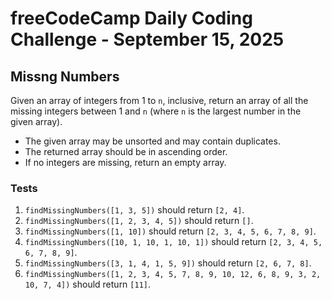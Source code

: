# freeCodeCamp Daily Coding Challenge - September 15, 2025

## Missng Numbers

Given an array of integers from 1 to `n`, inclusive, return an array of all the missing integers between 1 and `n` (where `n` is the largest number in the given array).

* The given array may be unsorted and may contain duplicates.
* The returned array should be in ascending order.
* If no integers are missing, return an empty array.

### Tests

1. `findMissingNumbers([1, 3, 5])` should return `[2, 4]`.
2. `findMissingNumbers([1, 2, 3, 4, 5])` should return `[]`.
3. `findMissingNumbers([1, 10])` should return `[2, 3, 4, 5, 6, 7, 8, 9]`.
4. `findMissingNumbers([10, 1, 10, 1, 10, 1])` should return `[2, 3, 4, 5, 6, 7, 8, 9]`.
5. `findMissingNumbers([3, 1, 4, 1, 5, 9])` should return `[2, 6, 7, 8]`.
6. `findMissingNumbers([1, 2, 3, 4, 5, 7, 8, 9, 10, 12, 6, 8, 9, 3, 2, 10, 7, 4])` should return `[11]`.